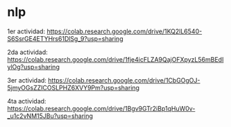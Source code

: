 # nlp

1er actividad: https://colab.research.google.com/drive/1KQ2lL6540-S6SsrGE4ETYHrs61DlSg_9?usp=sharing

2da actividad: https://colab.research.google.com/drive/1fje4icFLZA9QajOFXpyzL56mBEdIylOg?usp=sharing

3er actividad: https://colab.research.google.com/drive/1CbGOgOJ-5jmyOGsZZICOSLPHZ6XVY9Pm?usp=sharing

4ta actividad: https://colab.research.google.com/drive/1Bgv9GTr2iBp1qHuW0v-_u1c2vNM15JBu?usp=sharing
